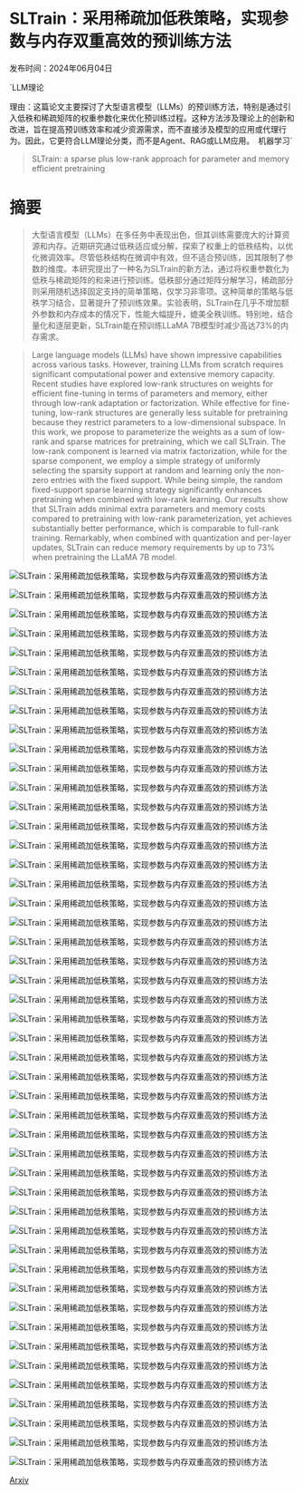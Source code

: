 # SLTrain：采用稀疏加低秩策略，实现参数与内存双重高效的预训练方法

发布时间：2024年06月04日

`LLM理论

理由：这篇论文主要探讨了大型语言模型（LLMs）的预训练方法，特别是通过引入低秩和稀疏矩阵的权重参数化来优化预训练过程。这种方法涉及理论上的创新和改进，旨在提高预训练效率和减少资源需求，而不直接涉及模型的应用或代理行为。因此，它更符合LLM理论分类，而不是Agent、RAG或LLM应用。` `机器学习`

> SLTrain: a sparse plus low-rank approach for parameter and memory efficient pretraining

# 摘要

> 大型语言模型（LLMs）在多任务中表现出色，但其训练需要庞大的计算资源和内存。近期研究通过低秩适应或分解，探索了权重上的低秩结构，以优化微调效率。尽管低秩结构在微调中有效，但不适合预训练，因其限制了参数的维度。本研究提出了一种名为SLTrain的新方法，通过将权重参数化为低秩与稀疏矩阵的和来进行预训练。低秩部分通过矩阵分解学习，稀疏部分则采用随机选择固定支持的简单策略，仅学习非零项。这种简单的策略与低秩学习结合，显著提升了预训练效果。实验表明，SLTrain在几乎不增加额外参数和内存成本的情况下，性能大幅提升，媲美全秩训练。特别地，结合量化和逐层更新，SLTrain能在预训练LLaMA 7B模型时减少高达73%的内存需求。

> Large language models (LLMs) have shown impressive capabilities across various tasks. However, training LLMs from scratch requires significant computational power and extensive memory capacity. Recent studies have explored low-rank structures on weights for efficient fine-tuning in terms of parameters and memory, either through low-rank adaptation or factorization. While effective for fine-tuning, low-rank structures are generally less suitable for pretraining because they restrict parameters to a low-dimensional subspace. In this work, we propose to parameterize the weights as a sum of low-rank and sparse matrices for pretraining, which we call SLTrain. The low-rank component is learned via matrix factorization, while for the sparse component, we employ a simple strategy of uniformly selecting the sparsity support at random and learning only the non-zero entries with the fixed support. While being simple, the random fixed-support sparse learning strategy significantly enhances pretraining when combined with low-rank learning. Our results show that SLTrain adds minimal extra parameters and memory costs compared to pretraining with low-rank parameterization, yet achieves substantially better performance, which is comparable to full-rank training. Remarkably, when combined with quantization and per-layer updates, SLTrain can reduce memory requirements by up to 73% when pretraining the LLaMA 7B model.

![SLTrain：采用稀疏加低秩策略，实现参数与内存双重高效的预训练方法](../../../paper_images/2406.02214/x1.png)

![SLTrain：采用稀疏加低秩策略，实现参数与内存双重高效的预训练方法](../../../paper_images/2406.02214/x2.png)

![SLTrain：采用稀疏加低秩策略，实现参数与内存双重高效的预训练方法](../../../paper_images/2406.02214/attn_o.jpg)

![SLTrain：采用稀疏加低秩策略，实现参数与内存双重高效的预训练方法](../../../paper_images/2406.02214/x3.png)

![SLTrain：采用稀疏加低秩策略，实现参数与内存双重高效的预训练方法](../../../paper_images/2406.02214/x4.png)

![SLTrain：采用稀疏加低秩策略，实现参数与内存双重高效的预训练方法](../../../paper_images/2406.02214/x5.png)

![SLTrain：采用稀疏加低秩策略，实现参数与内存双重高效的预训练方法](../../../paper_images/2406.02214/x6.png)

![SLTrain：采用稀疏加低秩策略，实现参数与内存双重高效的预训练方法](../../../paper_images/2406.02214/attn_o.jpg)

![SLTrain：采用稀疏加低秩策略，实现参数与内存双重高效的预训练方法](../../../paper_images/2406.02214/attn_k.jpg)

![SLTrain：采用稀疏加低秩策略，实现参数与内存双重高效的预训练方法](../../../paper_images/2406.02214/attn_q.jpg)

![SLTrain：采用稀疏加低秩策略，实现参数与内存双重高效的预训练方法](../../../paper_images/2406.02214/attn_v.jpg)

![SLTrain：采用稀疏加低秩策略，实现参数与内存双重高效的预训练方法](../../../paper_images/2406.02214/mlp_down.jpg)

![SLTrain：采用稀疏加低秩策略，实现参数与内存双重高效的预训练方法](../../../paper_images/2406.02214/mlp_up.jpg)

![SLTrain：采用稀疏加低秩策略，实现参数与内存双重高效的预训练方法](../../../paper_images/2406.02214/x7.png)

![SLTrain：采用稀疏加低秩策略，实现参数与内存双重高效的预训练方法](../../../paper_images/2406.02214/attn_o_0.jpg)

![SLTrain：采用稀疏加低秩策略，实现参数与内存双重高效的预训练方法](../../../paper_images/2406.02214/attn_k_0.jpg)

![SLTrain：采用稀疏加低秩策略，实现参数与内存双重高效的预训练方法](../../../paper_images/2406.02214/attn_q_0.jpg)

![SLTrain：采用稀疏加低秩策略，实现参数与内存双重高效的预训练方法](../../../paper_images/2406.02214/attn_v_0.jpg)

![SLTrain：采用稀疏加低秩策略，实现参数与内存双重高效的预训练方法](../../../paper_images/2406.02214/mlp_down_0.jpg)

![SLTrain：采用稀疏加低秩策略，实现参数与内存双重高效的预训练方法](../../../paper_images/2406.02214/mlp_up_0.jpg)

![SLTrain：采用稀疏加低秩策略，实现参数与内存双重高效的预训练方法](../../../paper_images/2406.02214/x8.png)

![SLTrain：采用稀疏加低秩策略，实现参数与内存双重高效的预训练方法](../../../paper_images/2406.02214/attn_o_3.jpg)

![SLTrain：采用稀疏加低秩策略，实现参数与内存双重高效的预训练方法](../../../paper_images/2406.02214/attn_k_3.jpg)

![SLTrain：采用稀疏加低秩策略，实现参数与内存双重高效的预训练方法](../../../paper_images/2406.02214/attn_q_3.jpg)

![SLTrain：采用稀疏加低秩策略，实现参数与内存双重高效的预训练方法](../../../paper_images/2406.02214/attn_v_3.jpg)

![SLTrain：采用稀疏加低秩策略，实现参数与内存双重高效的预训练方法](../../../paper_images/2406.02214/mlp_down_3.jpg)

![SLTrain：采用稀疏加低秩策略，实现参数与内存双重高效的预训练方法](../../../paper_images/2406.02214/mlp_up_3.jpg)

![SLTrain：采用稀疏加低秩策略，实现参数与内存双重高效的预训练方法](../../../paper_images/2406.02214/x9.png)

![SLTrain：采用稀疏加低秩策略，实现参数与内存双重高效的预训练方法](../../../paper_images/2406.02214/attn_o_130m.jpg)

![SLTrain：采用稀疏加低秩策略，实现参数与内存双重高效的预训练方法](../../../paper_images/2406.02214/attn_k_130m.jpg)

![SLTrain：采用稀疏加低秩策略，实现参数与内存双重高效的预训练方法](../../../paper_images/2406.02214/attn_q_130m.jpg)

![SLTrain：采用稀疏加低秩策略，实现参数与内存双重高效的预训练方法](../../../paper_images/2406.02214/attn_v_130m.jpg)

![SLTrain：采用稀疏加低秩策略，实现参数与内存双重高效的预训练方法](../../../paper_images/2406.02214/mlp_down_130m.jpg)

![SLTrain：采用稀疏加低秩策略，实现参数与内存双重高效的预训练方法](../../../paper_images/2406.02214/mlp_up_130m.jpg)

![SLTrain：采用稀疏加低秩策略，实现参数与内存双重高效的预训练方法](../../../paper_images/2406.02214/x10.png)

![SLTrain：采用稀疏加低秩策略，实现参数与内存双重高效的预训练方法](../../../paper_images/2406.02214/x11.png)

![SLTrain：采用稀疏加低秩策略，实现参数与内存双重高效的预训练方法](../../../paper_images/2406.02214/x12.png)

![SLTrain：采用稀疏加低秩策略，实现参数与内存双重高效的预训练方法](../../../paper_images/2406.02214/x13.png)

![SLTrain：采用稀疏加低秩策略，实现参数与内存双重高效的预训练方法](../../../paper_images/2406.02214/x14.png)

![SLTrain：采用稀疏加低秩策略，实现参数与内存双重高效的预训练方法](../../../paper_images/2406.02214/x15.png)

![SLTrain：采用稀疏加低秩策略，实现参数与内存双重高效的预训练方法](../../../paper_images/2406.02214/x16.png)

![SLTrain：采用稀疏加低秩策略，实现参数与内存双重高效的预训练方法](../../../paper_images/2406.02214/x17.png)

![SLTrain：采用稀疏加低秩策略，实现参数与内存双重高效的预训练方法](../../../paper_images/2406.02214/x18.png)

![SLTrain：采用稀疏加低秩策略，实现参数与内存双重高效的预训练方法](../../../paper_images/2406.02214/x19.png)

![SLTrain：采用稀疏加低秩策略，实现参数与内存双重高效的预训练方法](../../../paper_images/2406.02214/x20.png)

![SLTrain：采用稀疏加低秩策略，实现参数与内存双重高效的预训练方法](../../../paper_images/2406.02214/x21.png)

![SLTrain：采用稀疏加低秩策略，实现参数与内存双重高效的预训练方法](../../../paper_images/2406.02214/x22.png)

[Arxiv](https://arxiv.org/abs/2406.02214)